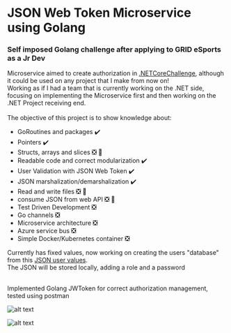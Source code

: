 # JSON Web Token Microservice using Golang
### Self imposed Golang challenge after applying to GRID eSports as a Jr Dev<br>
Microservice aimed to create authorization in [.NETCoreChallenge](https://github.com/SebastianRaiquenParisi/.NETCoreChallenge), although it could be used on any project that I make from now on!<br>
Working as if I had a team that is currently working on the .NET side, focusing on implementing the Microservice first and then working on the .NET Project receiving end.<br><br>
The objective of this project is to show knowledge about:<br>
* GoRoutines and packages :heavy_check_mark:
* Pointers :heavy_check_mark:
* Structs, arrays and slices :negative_squared_cross_mark: :speech_balloon:
* Readable code and correct modularization :heavy_check_mark:
* User Validation with JSON Web Token :heavy_check_mark:
* JSON marshalization/demarshalization :heavy_check_mark:
* Read and write files :negative_squared_cross_mark: :speech_balloon:
* consume JSON from web API :negative_squared_cross_mark: :speech_balloon:
* Test Driven Development :negative_squared_cross_mark: 
* Go channels :negative_squared_cross_mark: 
* Microservice architecture :negative_squared_cross_mark:
* Azure service bus :negative_squared_cross_mark:
* Simple Docker/Kubernetes container :negative_squared_cross_mark:

Currently has fixed values, now working on creating the users "database" from this [JSON user values](https://reqres.in/api/users).<br>
The JSON will be stored locally, adding a role and a password<br><br>

 
  Implemented Golang JWToken for correct authorization management, tested using postman<br>

![alt text](https://github.com/SebastianRaiquenParisi/JWT-Golang-Microservice/blob/main/documentation-images/JWT-pm-login.png?raw=true)

![alt text](https://github.com/SebastianRaiquenParisi/JWT-Golang-Microservice/blob/main/documentation-images/JWT-pm-validate.png?raw=true)






